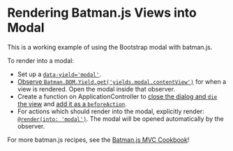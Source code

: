 # Rendering Batman.js Views into Modal

This is a working example of using the Bootstrap modal with batman.js.

To render into a modal:

- Set up a [`data-yield='modal'`](https://gist.github.com/rmosolgo/10606481#file-index-html-L15).
- [Observe `Batman.DOM.Yield.get('yields.modal.contentView')`](https://gist.github.com/rmosolgo/10606481#file-application-coffee-L13) for when a view is rendered. Open the modal inside that observer.
- Create a function on ApplicationController to [close the dialog and `die` the view](https://gist.github.com/rmosolgo/10606481#file-application-coffee-L28) and [add it as a `beforeAction`](https://gist.github.com/rmosolgo/10606481#file-application-coffee-L34).
- For actions which should render into the modal, explicitly render: [`@render(into: 'modal')`](https://gist.github.com/rmosolgo/10606481#file-application-coffee-L44). The modal will be opened automatically by the observer.

For more batman.js recipes, see the [Batman.js MVC Cookbook](https://www.softcover.io/books/69/redirect)!